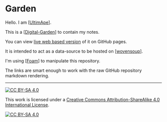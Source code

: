 # Garden

Hello. I am [[UltimApe]].

This is a [[Digital-Garden]] to contain my notes.

You can view [live web based version](https://ultimape.github.io/garden/) of it on GitHub pages.

It is intended to act as a data-source to be hosted on [[wovensoup]].

I'm using [[Foam]] to manipulate this repository.

The links are smart enough to work with the raw GitHub repository markdown rendering.

----

[![CC BY-SA 4.0][cc-by-sa-shield]][cc-by-sa]

This work is licensed under a
[Creative Commons Attribution-ShareAlike 4.0 International License][cc-by-sa].

[![CC BY-SA 4.0][cc-by-sa-image]][cc-by-sa]

[cc-by-sa]: http://creativecommons.org/licenses/by-sa/4.0/
[cc-by-sa-image]: https://licensebuttons.net/l/by-sa/4.0/88x31.png
[cc-by-sa-shield]: https://img.shields.io/badge/License-CC%20BY--SA%204.0-lightgrey.svg



[//begin]: # "Autogenerated link references for markdown compatibility"
[UltimApe]: weeds/people/person/ultimape.md "About: UltimApe"
[Digital-Garden]: weeds/meta/digital-garden.md "Digital Garden"
[wovensoup]: weeds/websites/personal/wovensoup.md "About: Wovensoup"
[Foam]: weeds/software/tools/foam.md "Foam"
[//end]: # "Autogenerated link references"